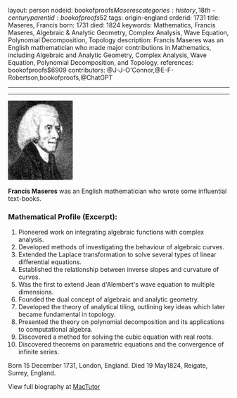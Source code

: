 layout: person
nodeid: bookofproofs$Maseres
categories: history,18th-century
parentid: bookofproofs$52
tags: origin-england
orderid: 1731
title: Maseres, Francis
born: 1731
died: 1824
keywords: Mathematics, Francis Maseres, Algebraic & Analytic Geometry, Complex Analysis, Wave Equation, Polynomial Decomposition, Topology
description: Francis Maseres was an English mathematician who made major contributions in Mathematics, including Algebraic and Analytic Geometry, Complex Analysis, Wave Equation, Polynomial Decomposition, and Topology.
references: bookofproofs$6909
contributors: @J-J-O'Connor,@E-F-Robertson,bookofproofs,@ChatGPT

---



---

![Maseres.jpg](https://github.com/bookofproofs/bookofproofs.github.io/blob/main/_sources/_assets/images/portraits/Maseres.jpg?raw=true)

**Francis Maseres** was an English mathematician who wrote some influential text-books.

### Mathematical Profile (Excerpt):
1. Pioneered work on integrating algebraic functions with complex analysis.
2. Developed methods of investigating the behaviour of algebraic curves.
3. Extended the Laplace transformation to solve several types of linear differential equations.
4. Established the relationship between inverse slopes and curvature of curves.
5. Was the first to extend Jean d'Alembert's wave equation to multiple dimensions.
6. Founded the dual concept of algebraic and analytic geometry.
7. Developed the theory of analytical tiling, outlining key ideas which later became fundamental in topology. 
8. Presented the theory on polynomial decomposition and its applications to computational algebra. 
9. Discovered a method for solving the cubic equation with real roots. 
10. Discovered theorems on parametric equations and the convergence of infinite series.

Born 15 December 1731, London, England. Died 19 May1824, Reigate, Surrey, England.

View full biography at [MacTutor](https://mathshistory.st-andrews.ac.uk/Biographies/Maseres/)
